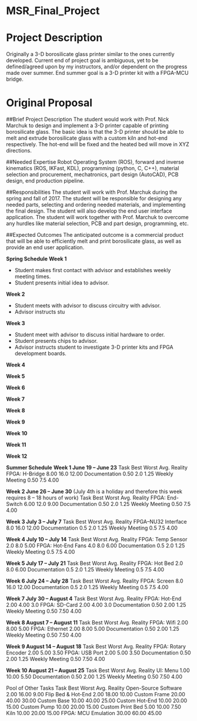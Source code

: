# MSR_Final_Project
# Project Description
Originally a 3-D borosilicate glass printer similar to the ones currently developed. Current end of project goal is ambiguous, yet to be defined/agreed upon by my instructors, and/or dependent on the progress made over summer. End summer goal is a 3-D printer kit with a FPGA-MCU bridge.

# Original Proposal
##Brief Project Description
The student would work with Prof. Nick Marchuk to design and implement a 3-D printer capable of printing borosilicate glass. The basic idea is that the 3-D printer should be able to melt and extrude borosilicate glass with a custom kiln and hot-end respectively. The hot-end will be fixed and the heated bed will move in XYZ directions.
 
##Needed Expertise
Robot Operating System (ROS), forward and inverse kinematics (ROS, IKFast, KDL), programming (python, C, C++), material selection and procurement, mechatronics, part design (AutoCAD), PCB design, end production pipeline.
 
##Responsibilities
The student will work with Prof. Marchuk during the spring and fall of 2017. The student will be responsible for designing any needed parts, selecting and ordering needed materials, and implementing the final design. The student will also develop the end user interface application. The student will work together with Prof. Marchuk to overcome any hurdles like material selection, PCB and part design, programming, etc.
 
##Expected Outcomes
The anticipated outcome is a commercial product that will be able to efficiently melt and print borosilicate glass, as well as provide an end user application.

**Spring Schedule**
**Week 1** 
- Student makes first contact with advisor and establishes weekly meeting times.
- Student presents initial idea to advisor.

**Week 2** 
- Student meets with advisor to discuss circuitry with advisor.
- Advisor instructs stu

**Week 3** 
- Student meet with advisor to discuss initial hardware to order.
- Student presents chips to advisor.
- Advisor instructs student to investigate 3-D printer kits and FPGA development boards.

**Week 4** 

**Week 5** 

**Week 6** 

**Week 7** 

**Week 8** 

**Week 9** 

**Week 10** 

**Week 11** 

**Week 12**

**Summer Schedule**
**Week 1	June 19 – June 23**
Task				Best 		Worst		Avg.		Reality
FPGA:	H-Bridge		 8.00		16.0		12.00
Documentation		 0.50		 2.0		 1.25
Weekly Meeting		 0.50		 7.5		 4.00

**Week 2	June 26 – June 30**
(July 4th is a holiday and therefore this week requires 8 – 18 hours of work)
Task				Best 		Worst		Avg.		Reality
FPGA:	End-Switch		 6.00		12.0		 9.00
Documentation		 0.50		 2.0		 1.25
Weekly Meeting		 0.50		 7.5		 4.00

**Week 3	July 3 – July 7**
Task				Best 		Worst		Avg.		Reality
FPGA–NU32 Interface	 8.0		16.0		12.00
Documentation		 0.5		 2.0		 1.25
Weekly Meeting		 0.5		 7.5		 4.00

**Week 4	July 10 – July 14**
Task				Best 		Worst		Avg.		Reality
FPGA: Temp Sensor		 2.0		 8.0		 5.00
FPGA: Hot-End Fans	 4.0		 8.0		 6.00
Documentation		 0.5		 2.0		 1.25
Weekly Meeting		 0.5		 7.5		 4.00

**Week 5	July 17 – July 21**
Task				Best 		Worst		Avg.		Reality
FPGA: Hot Bed		 2.0		 8.0		6.00
Documentation		 0.5		 2.0		1.25
Weekly Meeting		 0.5		 7.5		4.00

**Week 6	July 24 – July 28**
Task				Best 		Worst		Avg.		Reality
FPGA: Screen		 8.0		16.0		12.00
Documentation		 0.5		 2.0		 1.25
Weekly Meeting		 0.5		 7.5		 4.00

**Week 7	July 30 – August 4**
Task				Best 		Worst		Avg.		Reality
FPGA: Hot-End		 2.00		 4.00		 3.0
FPGA:	SD-Card		 2.00		 4.00		 3.0
Documentation		 0.50		 2.00		 1.25
Weekly Meeting		 0.50		 7.50		 4.00

**Week 8	August 7 – August 11**
Task				Best 		Worst		Avg.		Reality
FPGA: Wifi			 2.00		 8.00		 5.00
FPGA: Ethernet		 2.00		 8.00		 5.00
Documentation		 0.50		 2.00		 1.25
Weekly Meeting		 0.50		 7.50		 4.00

**Week 9	August 14 – August 18**
Task				Best 		Worst		Avg.		Reality
FPGA:	Rotary Encoder	 2.00		 5.00		 3.50
FPGA:	USB Port		 2.00		 5.00		 3.50
Documentation		 0.50		 2.00		 1.25
Weekly Meeting		 0.50		 7.50		 4.00

**Week 10	August 21 – August 25**
Task				Best 		Worst		Avg.		Reality
UI:	Menu			 1.00		10.00		 5.50
Documentation		 0.50		 2.00		 1.25
Weekly Meeting		 0.50		 7.50		 4.00


Pool of Other Tasks
Task				Best 		Worst		Avg.		Reality
Open-Source Software	 2.00		16.00		 9.00
Flip Bed & Hot-End	 2.00		18.00		10.00
Custom Frame		20.00		40.00		30.00
Custom Base			10.00		40.00		25.00
Custom Hot-End		10.00		20.00		15.00
Custom Pump			10.00		20.00		15.00
Custom Print Bed		 5.00		10.00		 7.50
Kiln				10.00		20.00		15.00
FPGA: MCU Emulation	30.00		60.00		45.00
